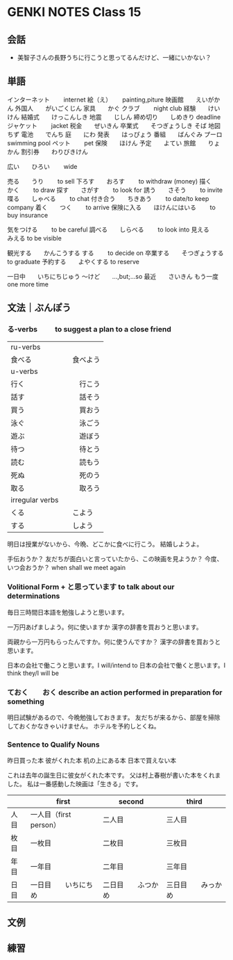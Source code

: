 # GENKI NOTES Class 15

## 会話

- 美智子さんの長野うちに行こうと思ってるんだけど、一緒にいかない？

## 単語

インターネット　　 internet
絵（え）　　 painting,piture
映画館　　えいがかん
外国人　　がいごくじん
家具　　かぐ
クラブ　　 night club
経験　　けいけん
結婚式　　けっこんしき
地震　　じしん
締め切り　　しめきり deadline
ジャケット　　 jacket
税金　　ぜいきん
卒業式　　そつぎょうしき
そば
地図　　ちず
電池　　でんち
庭　　にわ
発表　　はっぴょう
番組　　ばんぐみ
プーロ　　 swimming pool
ペット　　 pet
保険　　ほけん
予定　　よてい
旅館　　りょかん
割引券　　わりびきけん

広い　　ひろい　　 wide

売る　　うり　　 to sell
下ろす　　おろす　　 to withdraw (money)
描く　　かく　　 to draw
探す　　さがす　　 to look for
誘う　　さそう　　 to invite
喋る　　しゃべる　　 to chat
付き合う　　ちきあう　　 to date/to keep company
着く　　つく　　 to arrive
保険に入る　　ほけんにはいる　　 to buy insurance

気をつける　　 to be careful
調べる　　しらべる　　 to look into
見える　　みえる to be visible

観光する　　かんこうする
する　　 to decide on
卒業する　　そつぎょうする　　 to graduate
予約する　　よやくする to reserve

一日中　　いちにちじゅう
～けど　　...,but;...so
最近　　さいきん
もう一度　　 one more time

## 文法｜ぶんぽう

### る‐verbs 　　 to suggest a plan to a close friend

|                 |            |
| --------------- | ---------- |
| ru-verbs        |            |
| 食べる　        | 　食べよう |
| u-verbs         |            |
| 行く            | 　　行こう |
| 話す            | 　　話そう |
| 買う            | 　　買おう |
| 泳ぐ            | 　　泳ごう |
| 遊ぶ            | 　　遊ぼう |
| 待つ            | 　　待とう |
| 読む            | 　　読もう |
| 死ぬ            | 　　死のう |
| 取る            | 　　取ろう |
| irregular verbs |            |
| くる　          | 　こよう   |
| する　          | 　しよう   |

明日は授業がないから、今晩、どこかに食べに行こう。
結婚しようよ。

手伝おうか？
友だちが面白いと言っていたから、この映画を見ようか？
今度、いつ会おうか？ when shall we meet again

### Volitional Form + と思っています to talk about our determinations

毎日三時間日本語を勉強しようと思います。

一万円あげましよう。何に使いますか
漢字の辞書を買おうと思います。

両親から一万円もらったんですか。何に使うんですか？
漢字の辞書を買おうと思います。

日本の会社で働こうと思います。I will/intend to
日本の会社で働くと思います。I think they/I will be

### ておく　　おく describe an action performed in preparation for something

明日試験があるので、今晩勉強しておきます。
友だちが来るから、部屋を掃除しておくかなきゃいけません。
ホテルを予約しとくね。

### Sentence to Qualify Nouns

昨日買った本
彼がくれた本
机の上にある本
日本で買えない本

これは去年の誕生日に彼女がくれた本です。
父は村上春樹が書いた本をくれました。
私は一番感動した映画は「生きる」です。

|      | first                  | second             | third              |
| ---- | ---------------------- | ------------------ | ------------------ |
| 人目 | 一人目（first person） | 二人目             | 三人目             |
| 枚目 | 一枚目                 | 二枚目             | 三枚目             |
| 年目 | 一年目                 | 二年目             | 三年目             |
| 日目 | 一日目　　いちにちめ   | 二日目　　ふつかめ | 三日目　　みっかめ |

## 文例

## 練習
